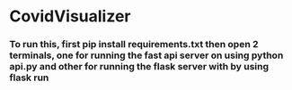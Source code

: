 # CovidVisualizer

### To run this, first pip install requirements.txt then open 2 terminals, one for running the fast api server on using python api.py and other for running the flask server with by using flask run

